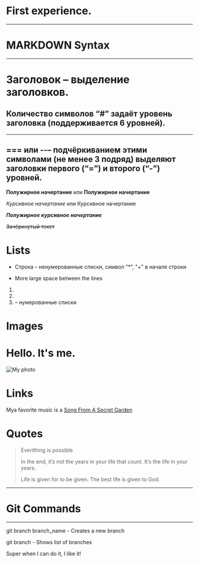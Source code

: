 # First experience.

___
# MARKDOWN Syntax
____

# Заголовок – выделение заголовков. 

## Количество символов “#” задаёт уровень заголовка (поддерживается 6 уровней). ##

---
=== или --– подчёркиванием этими символами (не менее 3 подряд) выделяют заголовки первого (“=”) и второго (“-”) уровней.
---

**Полужирное начертание** или __Полужирное начертание__

*Курсивное начертание* или Курсивное начертание

__*Полужирное курсивное начертание*__

~~Зачёркнутый текст~~

# Lists

* Строка – ненумерованные списки, символ “*”, "+" в начале строки
+ More large space between the lines

1.  
2.
3. – нумерованные списки

# Images

Hello. It's me.
=======
![My photo](Elena.jpg)

# Links

Mya favorite music is a
[Song From A Secret Garden](https://www.youtube.com/watch?v=jR1gerSNTYk)

# Quotes

> Everithing is possible
>
>In the end, it’s not the years in your life that count. It’s the life in your years.
>
> Life is given for to be given. The best life is given to God.

___
# Git Commands
___

git branch branch_name  - Creates a new branch

git branch  - Shows list of branches

Super when I can do it, I like it!
